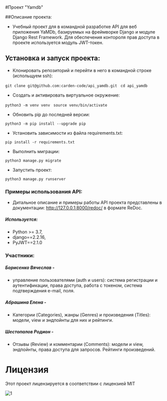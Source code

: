 #Проект "Yamdb"

##Описание проекта:

- Учебный проект для в командной разработке API для веб приложения YaMDb, базируемых на фреймворке Django и модуле Django Rest Framework. Для обеспечения контороля прав доступа в проекте используется модуль JWT-токен.

## Установка и запуск проекта:

- Клонировать репозиторий и перейти в него в командной строке (испольщуем ssh):

`git clone git@github.com:carden-code/api_yamdb.git
`
`cd api_yamdb
`
- Cоздать и активировать виртуальное окружение:

`python3 -m venv venv
`
`source venv/bin/activate
`
- Обновить pip до последней версии:

`python3 -m pip install --upgrade pip
`
- Установить зависимости из файла requirements.txt:

`pip install -r requirements.txt
`
- Выполнить миграции:

`python3 manage.py migrate
`
- Запустить проект:

`python3 manage.py runserver
`
### Примеры использования API:

- Дитальное описание и примеры работы API проекта представлены в документации: http://127.0.0.1:8000/redoc/ в формате ReDoc. 

##### Используется:
- Python >= 3.7,
- django==2.2.16,
- PyJWT==2.1.0

### Участники:

##### Борисенко Вячеслав -
- управление пользователями (auth и users): система регистрации и аутентификации, права доступа, работа с токеном, система подтверждения e-mail, поля.

##### Абрашина Елена -
- Категории (Categories), жанры (Genres) и произведения (Titles): модели, view и эндпойнты для них и рейтинги.

##### Шестопалов Родион -
- Отзывы (Review) и комментарии (Comments): модели и view, эндпойнты, права доступа для запросов. Рейтинги произведений.

# Лицензия

Этот проект лицензируется в соответствии с лицензией MIT

![](https://miro.medium.com/max/156/1*A0rVKDO9tEFamc-Gqt7oEA.png "1")
